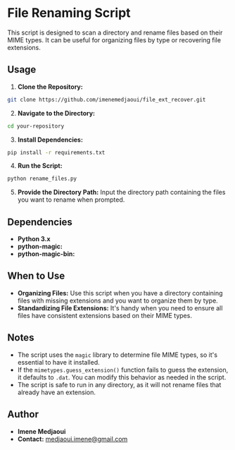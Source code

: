 # File Renaming Script

This script is designed to scan a directory and rename files based on their MIME types. It can be useful for organizing files by type or recovering file extensions.

## Usage

1. **Clone the Repository:**
```bash
git clone https://github.com/imenemedjaoui/file_ext_recover.git
```

2. **Navigate to the Directory:**
```bash
cd your-repository
```

3. **Install Dependencies:**
```bash
pip install -r requirements.txt
```

4. **Run the Script:**
```bash
python rename_files.py
```

5. **Provide the Directory Path:**
Input the directory path containing the files you want to rename when prompted.


## Dependencies

- **Python 3.x**
- **python-magic:** 
- **python-magic-bin:** 


## When to Use

- **Organizing Files:** Use this script when you have a directory containing files with missing extensions and you want to organize them by type.
- **Standardizing File Extensions:** It's handy when you need to ensure all files have consistent extensions based on their MIME types.


## Notes

- The script uses the `magic` library to determine file MIME types, so it's essential to have it installed.
- If the `mimetypes.guess_extension()` function fails to guess the extension, it defaults to `.dat`. You can modify this behavior as needed in the script.
- The script is safe to run in any directory, as it will not rename files that already have an extension.


## Author

- **Imene Medjaoui**
- **Contact:** medjaoui.imene@gmail.com
